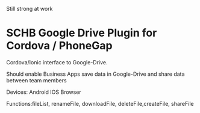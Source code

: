 Still strong at work

SCHB  Google Drive Plugin for Cordova / PhoneGap
======================================================

Cordova/Ionic interface to Google-Drive.

Should enable Business Apps save data in Google-Drive and share data between team members

Devices:
Android
IOS
Browser

Functions:fileList, renameFile, downloadFile, deleteFile,createFile, shareFile


